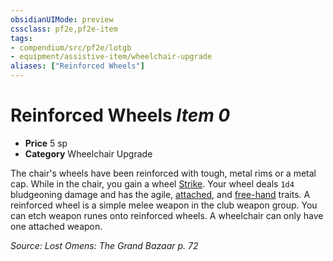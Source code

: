 ```yaml
---
obsidianUIMode: preview
cssclass: pf2e,pf2e-item
tags:
- compendium/src/pf2e/lotgb
- equipment/assistive-item/wheelchair-upgrade
aliases: ["Reinforced Wheels"]
---
```

# Reinforced Wheels *Item 0*  

- **Price** 5 sp
- **Category** Wheelchair Upgrade

The chair's wheels have been reinforced with tough, metal rims or a metal cap. While in the chair, you gain a wheel [Strike](strike.md). Your wheel deals `1d4` bludgeoning damage and has the agile, [attached](attached.md), and [free-hand](free-hand.md) traits. A reinforced wheel is a simple melee weapon in the club weapon group. You can etch weapon runes onto reinforced wheels. A wheelchair can only have one attached weapon.

*Source: Lost Omens: The Grand Bazaar p. 72*